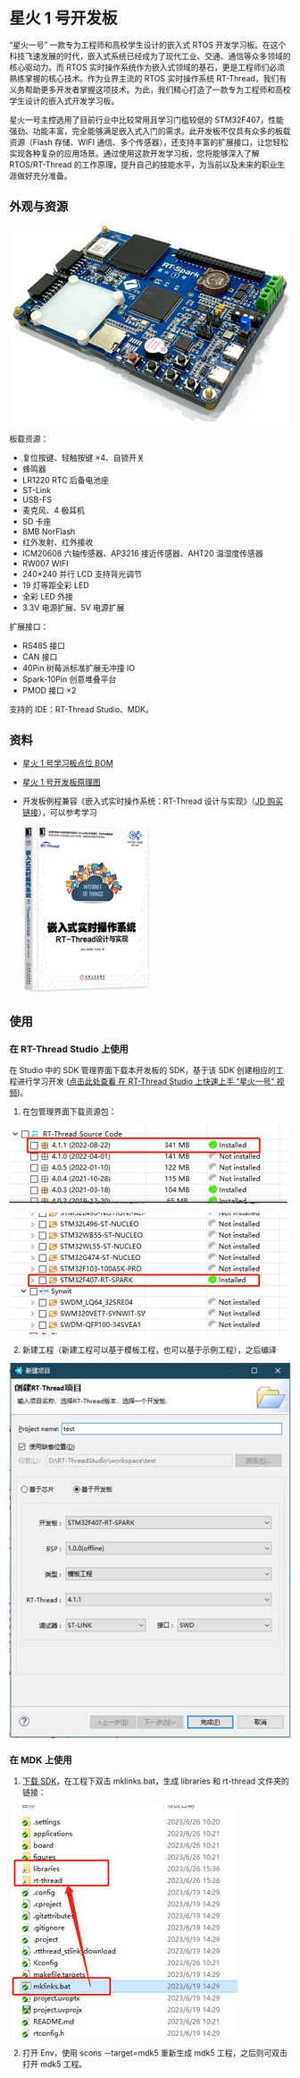 # 星火 1 号开发板

“星火一号” 一款专为工程师和高校学生设计的嵌入式 RTOS 开发学习板。在这个科技飞速发展的时代，嵌入式系统已经成为了现代工业、交通、通信等众多领域的核心驱动力。而 RTOS 实时操作系统作为嵌入式领域的基石，更是工程师们必须熟练掌握的核心技术。作为业界主流的 RTOS 实时操作系统 RT-Thread，我们有义务帮助更多开发者掌握这项技术。为此，我们精心打造了一款专为工程师和高校学生设计的嵌入式开发学习板。

星火一号主控选用了目前行业中比较常用且学习门槛较低的 STM32F407，性能强劲、功能丰富，完全能够满足嵌入式入门的需求。此开发板不仅具有众多的板载资源（Flash 存储、WIFI 通信、多个传感器），还支持丰富的扩展接口，让您轻松实现各种复杂的应用场景。通过使用这款开发学习板，您将能够深入了解 RTOS/RT-Thread 的工作原理，提升自己的技能水平，为当前以及未来的职业生涯做好充分准备。

## 外观与资源

![](figures/spark-1.jpg)

板载资源：

- 复位按键、轻触按键 ×4、自锁开关
- 蜂鸣器
- LR1220 RTC 后备电池座
- ST-Link
- USB-FS
- 麦克风、4 极耳机
- SD 卡座
- 8MB NorFlash
- 红外发射、红外接收
- ICM20608 六轴传感器、AP3216 接近传感器、AHT20 温湿度传感器
- RW007 WIFI
- 240×240 并行 LCD 支持背光调节
- 19 灯等距全彩 LED
- 全彩 LED 外接
- 3.3V 电源扩展、5V 电源扩展

扩展接口：

- RS485 接口
- CAN 接口
- 40Pin 树莓派标准扩展无冲撞 IO
- Spark-10Pin 创意堆叠平台
- PMOD 接口 ×2

支持的 IDE：RT-Thread Studio、MDK。

## 资料

- <a href="./hardware/spark1/bom.html" target="_blank">星火 1 号学习板点位 BOM</a>
- <a href="./hardware/spark1/SCH_Spark-1_V1_0.pdf" target="_blank">星火 1 号开发板原理图</a>
- 开发板例程兼容《嵌入式实时操作系统：RT-Thread 设计与实现》（[JD 购买链接](https://item.m.jd.com/product/12552882.html?&utm_source=iosapp&utm_medium=appshare&utm_campaign=t_335139774&utm_term=CopyURL&ad_od=share&utm_user=plusmember&gx=RnExkjVePGLQmdQUro12X0KR3ic8nNc)），可以参考学习

    ![BOOK](figures/book.png)


## 使用

### 在 RT-Thread Studio 上使用

在 Studio 中的 SDK 管理界面下载本开发板的 SDK，基于该 SDK 创建相应的工程进行学习开发 ([点击此处查看 在 RT-Thread Studio 上快速上手 “星火一号” 视频](https://www.bilibili.com/video/BV1su411h71G))。

1. 在包管理界面下载资源包：

![image-20230629105621495](figures/sdk-studio-rtt.png)

![image-20230626153255812](figures/sdk-studio.png)

2. 新建工程（新建工程可以基于模板工程，也可以基于示例工程），之后编译

![image-20230626153409185](figures/create-proj.png)

### 在 MDK 上使用

1. [下载 SDK](https://github.com/RT-Thread-Studio/sdk-bsp-stm32f407-spark)，在工程下双击 mklinks.bat，生成 libraries 和 rt-thread 文件夹的链接：

![image-20230626153705011](figures/mklink.png)

2. 打开 Env，使用 scons --target=mdk5 重新生成 mdk5 工程，之后则可双击打开 mdk5  工程。

